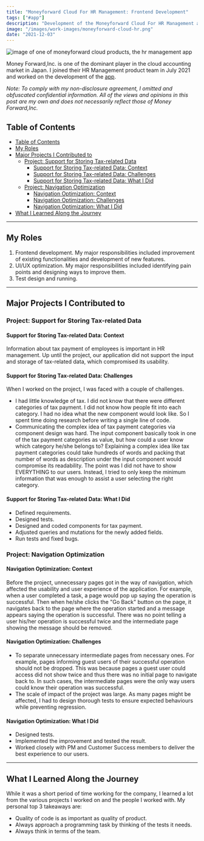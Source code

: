 ```yaml
---
title: "Moneyforward Cloud For HR Management: Frontend Development"
tags: ["#app"]
description: "Development of the Moneyforward Cloud For HR Management app."
image: "/images/work-images/moneyforward-cloud-hr.png"
date: "2021-12-03"
---
```


![image of one of moneyforward cloud products, the hr management app](/images/work-images/moneyforward-cloud-hr.png)

Money Forward,Inc. is one of the dominant player in the cloud accounting market in Japan. I joined their HR Management product team in July 2021 and worked on the development of the [app](https://biz.moneyforward.com/employee/).

*Note: To comply with my non-disclosure agreement, I omitted and obfuscated confidential information. All of the views and opinions in this post are my own and does not necessarily reflect those of Money Forward,Inc.*

## Table of Contents

- [Table of Contents](#table-of-contents)
- [My Roles](#my-roles)
- [Major Projects I Contributed to](#major-projects-i-contributed-to)
  - [Project: Support for Storing Tax-related Data](#project-support-for-storing-tax-related-data)
    - [Support for Storing Tax-related Data: Context](#support-for-storing-tax-related-data-context)
    - [Support for Storing Tax-related Data: Challenges](#support-for-storing-tax-related-data-challenges)
    - [Support for Storing Tax-related Data: What I Did](#support-for-storing-tax-related-data-what-i-did)
  - [Project: Navigation Optimization](#project-navigation-optimization)
    - [Navigation Optimization: Context](#navigation-optimization-context)
    - [Navigation Optimization: Challenges](#navigation-optimization-challenges)
    - [Navigation Optimization: What I Did](#navigation-optimization-what-i-did)
- [What I Learned Along the Journey](#what-i-learned-along-the-journey)

___

## My Roles

1. Frontend development. My major responsibilities included improvement of existing functionalities and development of new features.
2. UI/UX optimization. My major responsibilities included identifying pain points and designing ways to improve them.
3. Test design and running.

___

## Major Projects I Contributed to

### Project: Support for Storing Tax-related Data

#### Support for Storing Tax-related Data: Context

Information about tax payment of employees is important in HR management. Up until the project, our application did not support the input and storage of tax-related data, which compromised its usability.

#### Support for Storing Tax-related Data: Challenges

When I worked on the project, I was faced with a couple of challenges.

- I had little knowledge of tax. I did not know that there were different categories of tax payment. I did not know how people fit into each category. I had no idea what the new component would look like. So I spent time doing research before writing a single line of code.
- Communicating the complex idea of tax payment categories via component design was hard. The input component basically took in one of the tax payment categories as value, but how could a user know which category he/she belongs to? Explaining a complex idea like tax payment categories could take hundreds of words and packing that number of words as description under the input component would compromise its readability. The point was I did not have to show EVERYTHING to our users. Instead, I tried to only keep the minimum information that was enough to assist a user selecting the right category.

#### Support for Storing Tax-related Data: What I Did

- Defined requirements.
- Designed tests.
- Designed and coded components for tax payment.
- Adjusted queries and mutations for the newly added fields.
- Run tests and fixed bugs.

### Project: Navigation Optimization

#### Navigation Optimization: Context

Before the project, unnecessary pages got in the way of navigation, which affected the usability and user experience of the application. For example, when a user completed a task, a page would pop up saying the operation is successful. Then when he/she clicks the "Go Back" button on the page, it navigates back to the page where the operation started and a message appears saying the operation is successful. There was no point telling a user his/her operation is successful twice and the intermediate page showing the message should be removed.

#### Navigation Optimization: Challenges

- To separate unnecessary intermediate pages from necessary ones. For example, pages informing guest users of their successful operation should not be dropped. This was because pages a guest user could access did not show twice and thus there was no initial page to navigate back to. In such cases, the intermediate pages were the only way users could know their operation was successful.
- The scale of impact of the project was large. As many pages might be affected, I had to design thorough tests to ensure expected behaviours while preventing regression.

#### Navigation Optimization: What I Did

- Designed tests.
- Implemented the improvement and tested the result.
- Worked closely with PM and Customer Success members to deliver the best experience to our users.

---

## What I Learned Along the Journey

While it was a short period of time working for the company, I learned a lot from the various projects I worked on and the people I worked with. My personal top 3 takeaways are:

- Quality of code is as important as quality of product.
- Always approach a programming task by thinking of the tests it needs.
- Always think in terms of the team.
